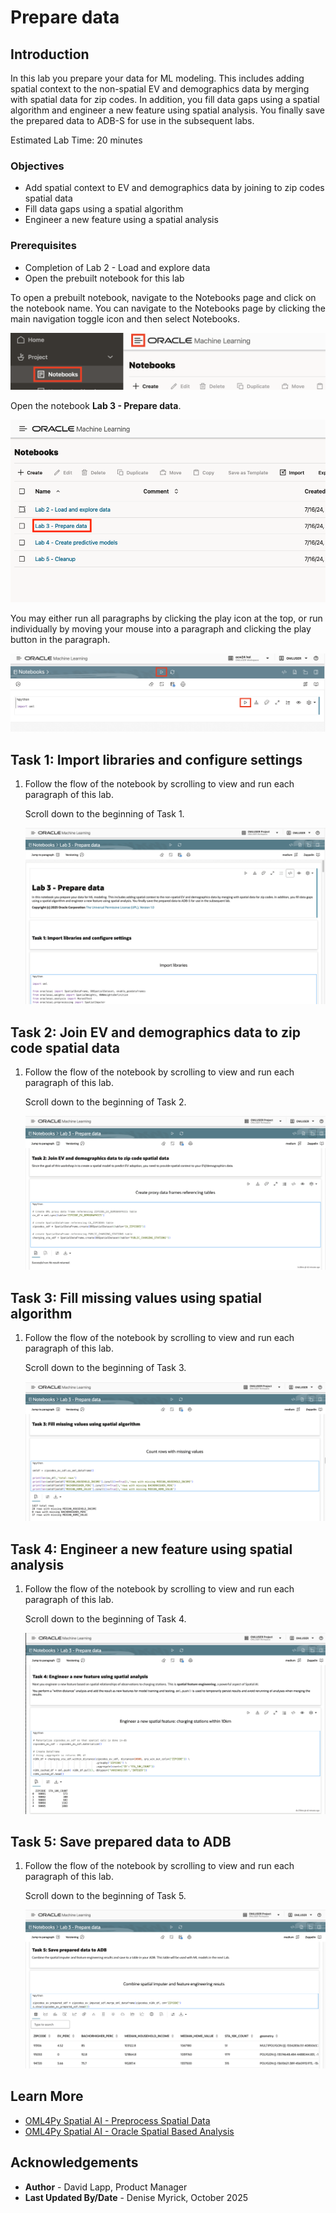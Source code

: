# Prepare data

## Introduction

In this lab you prepare your data for ML modeling. This includes adding spatial context to the non-spatial EV and demographics data by merging with spatial data for zip codes. In addition, you fill data gaps using a spatial algorithm and engineer a new feature using spatial analysis. You finally save the prepared data to ADB-S for use in the subsequent labs.

Estimated Lab Time: 20 minutes

### Objectives

* Add spatial context to EV and demographics data by joining to zip codes spatial data
* Fill data gaps using a spatial algorithm
* Engineer a new feature using a spatial analysis

### Prerequisites

* Completion of Lab 2 - Load and explore data
* Open the prebuilt notebook for this lab

To open a prebuilt notebook, navigate to the Notebooks page and click on the notebook name. You can navigate to the Notebooks page by clicking the main navigation toggle icon and then select Notebooks.

   ![Navigate to Notebooks page](images/notebooks-nav.png)

Open the notebook **Lab 3 - Prepare data**.

   ![Navigate to Notebooks page](images/lab-3-notebook.png)

You may either run all paragraphs by clicking the play icon at the top, or run individually by moving your mouse into a paragraph and clicking the play button in the paragraph.

   ![Run options](images/run-options.png)  

## Task 1: Import libraries and configure settings

1. Follow the flow of the notebook by scrolling to view and run each paragraph of this lab.

   Scroll down to the beginning of Task 1.

   ![Lab 3 Task 1](images/lab3-task1-v2.png)  

## Task 2: Join EV and demographics data to zip code spatial data

1. Follow the flow of the notebook by scrolling to view and run each paragraph of this lab.

   Scroll down to the beginning of Task 2.

   ![Lab 3 Task 2](images/lab3-task2-v2.png)

## Task 3: Fill missing values using spatial algorithm

1. Follow the flow of the notebook by scrolling to view and run each paragraph of this lab.

   Scroll down to the beginning of Task 3.

   ![Lab 3 Task 3](images/lab3-task3-v2.png)

## Task 4: Engineer a new feature using spatial analysis

1. Follow the flow of the notebook by scrolling to view and run each paragraph of this lab.

   Scroll down to the beginning of Task 4.

   ![Lab 3 Task 4](images/lab3-task4-v2.png)

## Task 5: Save prepared data to ADB

1. Follow the flow of the notebook by scrolling to view and run each paragraph of this lab.

   Scroll down to the beginning of Task 5.

   ![Lab 3 Task 5](images/lab3-task5-v2.png)

## Learn More

* [OML4Py Spatial AI - Preprocess Spatial Data](https://docs.oracle.com/en/cloud/paas/autonomous-database/serverless/cspai/preprocess-spatial-data1.html)
* [OML4Py Spatial AI - Oracle Spatial Based Analysis](https://docs.oracle.com/en/cloud/paas/autonomous-database/serverless/cspai/oracle-spatial-based-analysis.html)

## Acknowledgements

* **Author** - David Lapp, Product Manager
* **Last Updated By/Date**  - Denise Myrick, October 2025

